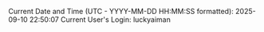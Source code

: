 Current Date and Time (UTC - YYYY-MM-DD HH:MM:SS formatted): 2025-09-10 22:50:07
Current User's Login: luckyaiman

